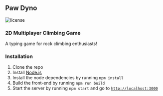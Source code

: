 ## Paw Dyno

![license](https://img.shields.io/github/license/mashape/apistatus.svg)

### 2D Multiplayer Climbing Game
A typing game for rock climbing enthusiasts!

### Installation
1. Clone the repo
1. Install [Node.js](https://nodejs.org/en/download/)
1. Install the node dependencies by running `npm install`
1. Build the front-end by running `npm run build`
1. Start the server by running `npm start` and go to [`http://localhost:3000`](http://localhost:3000)
